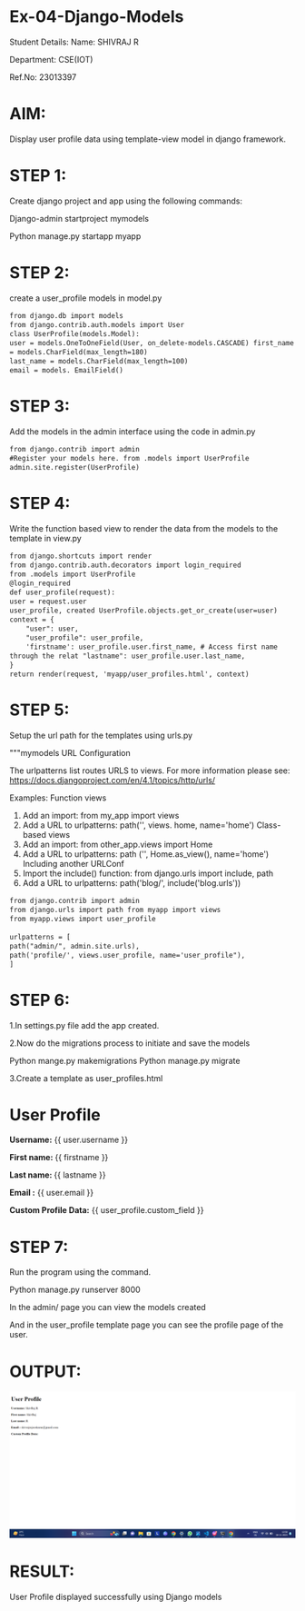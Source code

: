 # Ex-04-Django-Models
Student Details:
Name: SHIVRAJ R

Department: CSE(IOT)

Ref.No: 23013397

# AIM:

Display user profile data using template-view model in django framework.

# STEP 1:

Create django project and app using the following commands:

Django-admin startproject mymodels

Python manage.py startapp myapp

# STEP 2:

create a user_profile models in model.py
``````
from django.db import models
from django.contrib.auth.models import User
class UserProfile(models.Model):
user = models.OneToOneField(User, on_delete-models.CASCADE) first_name = models.CharField(max_length=180)
last_name = models.CharField(max_length=100)
email = models. EmailField()
``````

# STEP 3:

Add the models in the admin interface using the code in admin.py
``````
from django.contrib import admin
#Register your models here. from .models import UserProfile
admin.site.register(UserProfile)
``````

# STEP 4:

Write the function based view to render the data from the models to the template in view.py
``````
from django.shortcuts import render
from django.contrib.auth.decorators import login_required
from .models import UserProfile
@login_required
def user_profile(request):
user = request.user
user_profile, created UserProfile.objects.get_or_create(user=user)
context = {
    "user": user,
    "user_profile": user_profile,
    'firstname': user_profile.user.first_name, # Access first name through the relat "lastname": user_profile.user.last_name,
}
return render(request, 'myapp/user_profiles.html', context)
``````
# STEP 5:

Setup the url path for the templates using urls.py

"""mymodels URL Configuration

The urlpatterns list routes URLS to views. For more information please see: https://docs.djangoproject.com/en/4.1/topics/http/urls/

Examples:
Function views

1. Add an import: from my_app import views
2. Add a URL to urlpatterns: path('', views. home, name='home') Class-based views
3. Add an import: from other_app.views import Home
2. Add a URL to urlpatterns: path ('', Home.as_view(), name='home') Including another URLConf
4. Import the include() function: from django.urls import include, path
5. Add a URL to urlpatterns: path('blog/', include('blog.urls'))
``````
from django.contrib import admin
from django.urls import path from myapp import views
from myapp.views import user_profile

urlpatterns = [
path("admin/", admin.site.urls),
path('profile/', views.user_profile, name='user_profile"),
]
``````
# STEP 6:

1.In settings.py file add the app created.

2.Now do the migrations process to initiate and save the models

Python mange.py makemigrations 
Python manage.py migrate

3.Create a template as user_profiles.html

<!DOCTYPE html>
<html>
<head>
<title>User Profile</title>
</head>
<body>
<h1>User Profile</h1>
<p><strong>Username:</strong> {{ user.username }}</p> <p><strong>First name: </strong> {{ firstname }}</p> <p><strong>Last name: </strong> {{ lastname }}</p> <p><strong>Email :</strong> {{ user.email }}</p>
<p><strong>Custom Profile Data:</strong> {{ user_profile.custom_field }}</p>
</body>
</html>

# STEP 7:

Run the program using the command.

Python manage.py runserver 8000

In the admin/ page you can view the models created

And in the user_profile template page you can see the profile page of the user.

# OUTPUT:
![Alt text](django.png-1.png)

# RESULT:
 
 User Profile displayed successfully using Django models 
